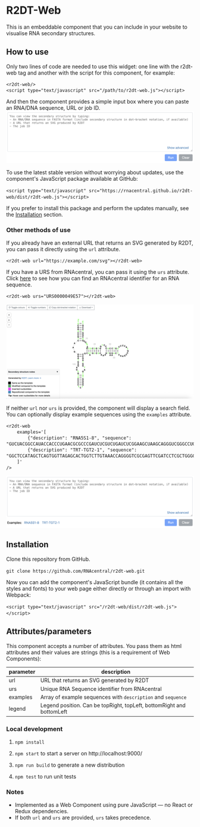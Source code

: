 # R2DT-Web

This is an embeddable component that you can include in your website to visualise RNA secondary structures.

## How to use

Only two lines of code are needed to use this widget: one line with the r2dt-web tag and another with the script 
for this component, for example:

```
<r2dt-web/>
<script type="text/javascript" src="/path/to/r2dt-web.js"></script>
```    
And then the component provides a simple input box where you can paste an RNA/DNA sequence, URL or job ID.
![Search input](img/search.png)

To use the latest stable version without worrying about updates, use the component's JavaScript package available at 
GitHub:

`<script type="text/javascript" src="https://rnacentral.github.io/r2dt-web/dist/r2dt-web.js"></script>`

If you prefer to install this package and perform the updates manually, see the [Installation](#Installation) section.

### Other methods of use

If you already have an external URL that returns an SVG generated by R2DT, you can pass it directly using the 
`url` attribute.

```
<r2dt-web url="https://example.com/svg"></r2dt-web>
```

If you have a URS from RNAcentral, you can pass it using the `urs` attribute. Click 
[here](https://rnacentral.org/help#how-to-find-rnacentral-id) to see how you can find an RNAcentral identifier 
for an RNA sequence.

```
<r2dt-web urs="URS0000049E57"></r2dt-web>
```

![URS visualisation](img/urs.png)

If neither `url` nor `urs` is provided, the component will display a search field. You can optionally display example 
sequences using the `examples` attribute.

```
<r2dt-web 
    examples='[
        {"description": "RNA5S1-8", "sequence": "GUCUACGGCCAUACCACCCUGAACGCGCCCGAUCUCGUCUGAUCUCGGAAGCUAAGCAGGGUCGGGCCUGGUUAGUACUUGGAUGGGAGACCGCCUGGGAAUACCGGGUGCUGUAGGCUUU"},
        {"description": "TRT-TGT2-1", "sequence": "GGCTCCATAGCTCAGTGGTTAGAGCACTGGTCTTGTAAACCAGGGGTCGCGAGTTCGATCCTCGCTGGGGCCT"}
    ]'
/>
```

![Search with examples](img/search-with-examples.png)

## Installation

Clone this repository from GitHub.

`git clone https://github.com/RNAcentral/r2dt-web.git`

Now you can add the component's JavaScript bundle (it contains all the styles and fonts) to your web page either 
directly or through an import with Webpack:

`<script type="text/javascript" src="/r2dt-web/dist/r2dt-web.js"></script>`

## Attributes/parameters

This component accepts a number of attributes. You pass them as html attributes and their values are strings 
(this is a requirement of Web Components):

| parameter | description                                                           |
|-----------|-----------------------------------------------------------------------|
| url       | URL that returns an SVG generated by R2DT                             |
| urs       | Unique RNA Sequence identifier from RNAcentral                        |
| examples  | Array of example sequences with `description` and `sequence`          |
| legend    | Legend position. Can be topRight, topLeft, bottomRight and bottomLeft |

### Local development

1. `npm install`

2. `npm start` to start a server on http://localhost:9000/

3. `npm run build` to generate a new distribution

4. `npm test` to run unit tests

### Notes

- Implemented as a Web Component using pure JavaScript — no React or Redux dependencies.
- If both `url` and `urs` are provided, `urs` takes precedence.
